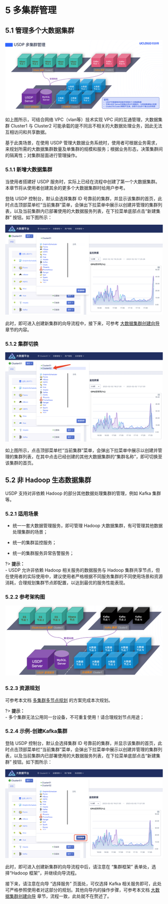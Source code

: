 # 5 多集群管理

## 5.1 管理多个大数据集群

![](../../../images/3.0.x/userguide/multi_cluster/multi_cluster_mgt/2084336275.png)

如上图所示，可结合网络 VPC（vlan等）技术实现 VPC 间的互通管理，大数据集群 Cluster1 与 Cluster2 可能承载的是不同且不相关的大数据处理业务，因此无法互相访问和共享数据。

基于此类场景，在使用 USDP 管理大数据业务系统时，使用者可根据业务需求，来规划所需的大数据集群数量及单集群的规模和服务；根据业务形态，决策集群间的隔离性；对集群层面进行管理操作。

### 5.1.1 新增大数据集群

当使用者搭建好 USDP 服务时，实际上已经在流程中创建了第一个大数据集群。本章节将从使用者创建其余的更多个大数据集群时给用户参考。

登陆 USDP 控制台，默认会选择集群 ID 号靠前的集群，并显示该集群的首页，此时点击顶部菜单栏“当前集群”菜单，会弹出下拉菜单中展示以创建并管理的集群列表，以及当前集群内已部署使用的大数据服务列表，在下拉菜单底部点击“新建集群” 按钮。如下图所示：

![](../../../images/3.0.x/userguide/multi_cluster/multi_cluster_mgt/2870883174.png)

此时，即可进入创建新集群的向导流程中，接下来，可参考 [大数据集群创建向导](usdpdc/3.0.x/deployment/1st_cluster) 章节的内容。

### 5.1.2 集群切换

![](../../../images/3.0.x/userguide/multi_cluster/multi_cluster_mgt/240139033.png)

如上图所示，点击顶部菜单栏“当前集群”菜单，会弹出下拉菜单中展示以创建并管理的集群列表，在其中点击已经创建的其他大数据集群的“集群名称”，即可切换至该集群的首页。

## 5.2 非 Hadoop 生态数据集群

USDP 支持对非依赖 Hadoop 的部分其他数据处理集群的管理，例如 Kafka 集群等。

### 5.2.1 适用场景

- 统一一套大数据管理服务，即可管理 Hadoop 大数据集群，有可管理其他数据处理集群的场景；

- 统一的集群监控服务；

- 统一的集群服务异常告警服务；

?> **提示：**</br>- USDP 允许非依赖 Hadoop 相关服务的数据服务与 Hadoop 集群共享节点，但在使用者的实际使用中，建议使用者严格根据不同服务集群的不同使用场景和资源消耗，合理规划集群节点即配置，以达到最优的服务性能表现。

### 5.2.2 参考架构图

![](../../../images/3.0.x/userguide/multi_cluster/multi_cluster_mgt/3295397978.png)

### 5.2.3 资源规划

可参考本文档 [多集群多节点规划](usdpdc/3.0.x/deployment/deploy_plan?id=_23-多集群多节点规划) 的方案完成本次规划。

?> **提示：**</br>\- 多个集群无法公用同一台设备，不可重复使用！请合理规划节点用途；

### 5.2.4 示例-创建Kafka集群

登陆 USDP 控制台，默认会选择集群 ID 号靠前的集群，并显示该集群的首页，此时点击顶部菜单栏“当前集群”菜单，会弹出下拉菜单中展示以创建并管理的集群列表，以及当前集群内已部署使用的大数据服务列表，在下拉菜单底部点击“新建集群” 按钮。如下图所示：

![](../../../images/3.0.x/userguide/multi_cluster/multi_cluster_mgt/1226951928.png)

此时，即可进入创建新集群的向导流程中后，请注意在 “集群框架” 表单处，选择“Hadoop 框架”，并继续向导流程。

接下来，请注意在向导 “选择服务” 页面处，可仅选择 Kafka 相关服务即可，此处可严格参照使用者对这部分的规划。其他向导内的操作步骤，可参考本文档 [大数据集群创建向导](usdpdc/3.0.x/deployment/1st_cluster) 章节，流程一致，此处就不在赘述了。
